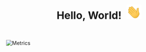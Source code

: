 <br/>
<h1 align="center">
  Hello, World!&nbsp;
  <img src="Hi.gif" width="40px" />
</h1>
<br/>

![Metrics](https://metrics.lecoq.io/NY0510?template=classic&base.metadata=0&isocalendar=1&languages=1&habits=1&topics=1&lines=1&traffic=1&activity=1&achievements=1&rss=1&isocalendar.duration=half-year&languages.limit=8&languages.sections=most-used&languages.colors=github&languages.threshold=0%25&languages.indepth=false&languages.analysis.timeout=15&languages.categories=markup%2C%20programming&languages.recent.categories=markup%2C%20programming&languages.recent.load=300&languages.recent.days=14&habits.from=200&habits.days=14&habits.facts=true&habits.charts=false&habits.trim=false&topics.mode=starred&topics.sort=stars&topics.limit=15&activity.limit=5&activity.load=300&activity.days=14&activity.filter=all&activity.visibility=all&activity.timestamps=true&achievements.threshold=C&achievements.secrets=false&achievements.display=detailed&achievements.limit=0&rss.source=https%3A%2F%2Fblog.namnyang.live%2Ffeed.xml&rss.limit=4&config.timezone=Asia%2FSeoul)

<!-- https://metrics.lecoq.io/ -->
